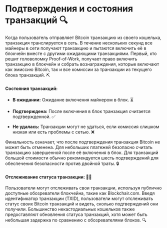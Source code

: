 # Подтверждения и состояния транзакций 🔍

Когда пользователь отправляет Bitcoin транзакцию из своего кошелька, транзакция транслируется в сеть. В течение нескольких секунд все майнеры в сети получают транзакцию и пытаются включить её в блокчейн вместе с другими ожидающими транзакциями. Первый, кто решит головоломку Proof-of-Work, получает право включить транзакцию в блокчейн и собрать вознаграждения, которые включают как эмиссию Bitcoin, так и все комиссии за транзакции из текущего блока транзакций. ⛏️

#### **Состояния транзакций:**

- **В ожидании:** Ожидание включения майнером в блок. ⏳


- **Подтверждена:** После включения в блок транзакция считается подтвержденной. ✅


- **Не удалась:** Транзакции могут не удаться, если комиссия слишком низкая или есть проблемы с сетью. ❌

Финальность означает, что после подтверждения транзакция Bitcoin не может быть отменена. Для небольших платежей безопасно считать транзакцию завершенной после её включения в блок. Для транзакций большой стоимости обычно рекомендуется шесть подтверждений для обеспечения безопасности против двойной траты. 🔒

#### Отслеживание статуса транзакции: 🕵️‍♂️

Пользователи могут отслеживать свои транзакции, используя публично доступные обозреватели блокчейна, такие как Blockchair.com. Введя идентификатор транзакции (TXID), пользователи могут отслеживать статус своих Bitcoin транзакций и видеть, сколько подтверждений они получили. Большинство некастодиальных кошельков также предоставляют обновления статуса транзакций, хотя может быть небольшая задержка по сравнению с обозревателями блоков. 🔍